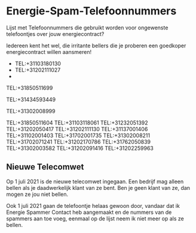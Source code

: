 # Energie-Spam-Telefoonnummers
Lijst met Telefoonnummers die gebruikt worden voor ongewenste telefoontjes over jouw energiecontract? 

Iedereen kent het wel, die irritante bellers die je proberen een goedkoper energiecontract willen aansmeren!

- TEL:+31103180130
- TEL:+31202111027
- 
TEL:+31850511699

TEL:+31434593449

TEL:+31302008999

TEL:+31850511604
TEL:+31103118061
TEL:+31232051392
TEL:+31202050417
TEL:+31202111130
TEL:+31137001406
TEL:+31102001403
TEL:+31702001735
TEL:+31302008211
TEL:+31702071241
TEL:+31202170786
TEL:+31762050839
TEL:+31302003582
TEL:+31202091416
TEL:+31202259963


## Nieuwe Telecomwet
Op 1 juli 2021 is de nieuwe telecomwet ingegaan. Een bedrijf mag alleen bellen als je daadwerkelijk klant van ze bent. Ben je geen klant van ze, dan mogen ze jou niet bellen. 

Ook 1 juli 2021 gaan de telefoontje helaas gewoon door, vandaar dat ik Energie Spammer Contact heb aangemaakt en de nummers van de spammers aan toe voeg, eenmaal op de lijst neem ik niet meer op als ze bellen.
